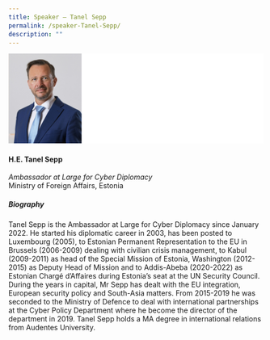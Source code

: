 ```yaml
---
title: Speaker – Tanel Sepp
permalink: /speaker-Tanel-Sepp/
description: ""
---
```

![](/images/Speakers/Tanel%20Sepp.jpg)

#### **H.E. Tanel Sepp**

*Ambassador at Large for Cyber Diplomacy*  
Ministry of Foreign Affairs, Estonia

##### **Biography**
Tanel Sepp is the Ambassador at Large for Cyber Diplomacy since January 2022. He started his diplomatic career in 2003, has been posted to Luxembourg (2005), to Estonian Permanent Representation to the EU in Brussels (2006-2009) dealing with civilian crisis management, to Kabul (2009-2011) as head of the Special Mission of Estonia, Washington (2012-2015) as Deputy Head of Mission and to Addis-Abeba (2020-2022) as Estonian Chargé d’Affaires during Estonia’s seat at the UN Security Council. During the years in capital, Mr Sepp has dealt with the EU integration, European security policy and South-Asia matters. From 2015-2019 he was seconded to the Ministry of Defence to deal with international partnerships at the Cyber Policy Department where he become the director of the department in 2019. 
Tanel Sepp holds a MA degree in international relations from Audentes University.